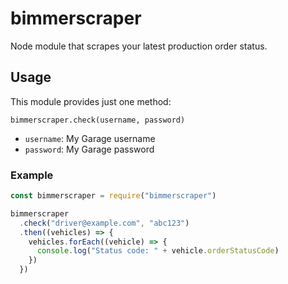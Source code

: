 # bimmerscraper

Node module that scrapes your latest production order status.

## Usage

This module provides just one method:

`bimmerscraper.check(username, password)`

* `username`: My Garage username
* `password`: My Garage password

### Example

```javascript
const bimmerscraper = require("bimmerscraper")

bimmerscraper
  .check("driver@example.com", "abc123")
  .then((vehicles) => {
    vehicles.forEach((vehicle) => {
      console.log("Status code: " + vehicle.orderStatusCode)
    })
  })
```
